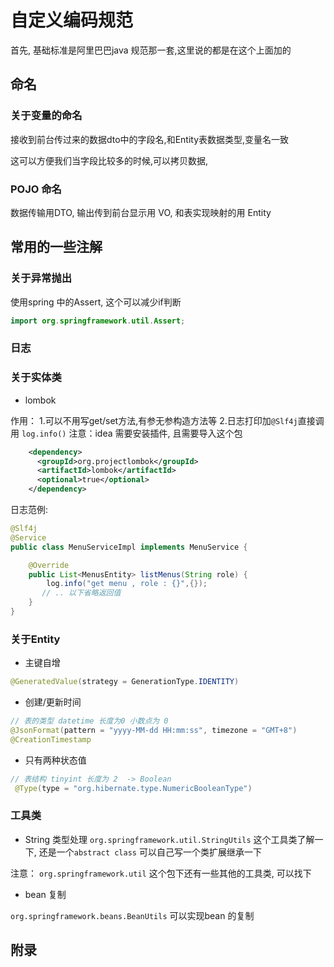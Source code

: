# 自定义编码规范

首先, 基础标准是阿里巴巴java 规范那一套,这里说的都是在这个上面加的

## 命名

### 关于变量的命名

接收到前台传过来的数据dto中的字段名,和Entity表数据类型,变量名一致

这可以方便我们当字段比较多的时候,可以拷贝数据,

### POJO 命名

数据传输用DTO, 输出传到前台显示用 VO, 和表实现映射的用 Entity

## 常用的一些注解

### 关于异常抛出

使用spring 中的Assert, 这个可以减少if判断

```java
import org.springframework.util.Assert;
```

### 日志

### 关于实体类

* lombok 

作用： 
     1.可以不用写get/set方法,有参无参构造方法等
     2.日志打印加`@Slf4j`直接调用 `log.info()`
     注意：idea 需要安装插件, 且需要导入这个包

```xml
    <dependency>
      <groupId>org.projectlombok</groupId>
      <artifactId>lombok</artifactId>
      <optional>true</optional>
    </dependency>
```

日志范例:

```java
@Slf4j
@Service
public class MenuServiceImpl implements MenuService {

    @Override
    public List<MenusEntity> listMenus(String role) {
        log.info("get menu , role : {}",{});
       // .. 以下省略返回值
    }
}
```

### 关于Entity

* 主键自增

```java
@GeneratedValue(strategy = GenerationType.IDENTITY)
```

* 创建/更新时间

```java
// 表的类型 datetime 长度为0 小数点为 0
@JsonFormat(pattern = "yyyy-MM-dd HH:mm:ss", timezone = "GMT+8")
@CreationTimestamp

```

* 只有两种状态值

```java
// 表结构 tinyint 长度为 2  -> Boolean
 @Type(type = "org.hibernate.type.NumericBooleanType")
```

### 工具类

* String 类型处理
`org.springframework.util.StringUtils` 这个工具类了解一下, 还是一个`abstract class` 可以自己写一个类扩展继承一下

注意： `org.springframework.util` 这个包下还有一些其他的工具类, 可以找下

* bean 复制

`org.springframework.beans.BeanUtils` 可以实现bean 的复制


## 附录









